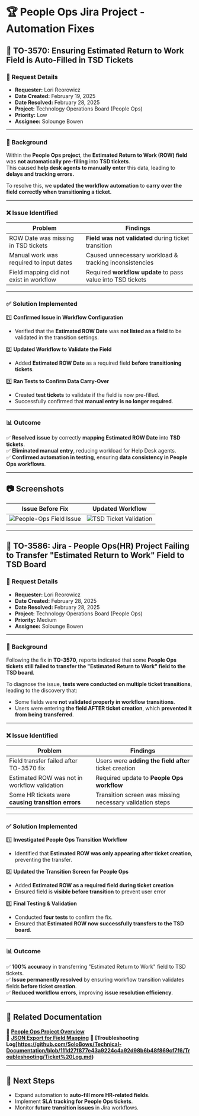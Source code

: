 # 🏆 People Ops Jira Project - Automation Fixes

## 🔹 TO-3570: Ensuring Estimated Return to Work Field is Auto-Filled in TSD Tickets

### 🎯 **Request Details**
- **Requester:** Lori Reorowicz  
- **Date Created:** February 19, 2025  
- **Date Resolved:** February 28, 2025  
- **Project:** Technology Operations Board (People Ops)  
- **Priority:** Low  
- **Assignee:** Solounge Bowen  

---

### **📜 Background**
Within the **People Ops project**, the **Estimated Return to Work (ROW) field** was **not automatically pre-filling** into **TSD tickets**.  
This caused **help desk agents to manually enter** this data, leading to **delays and tracking errors.**  

To resolve this, we **updated the workflow automation** to **carry over the field correctly when transitioning a ticket.**

---

### ❌ **Issue Identified**
| **Problem** | **Findings** |
|-----------------|------------------------|
| ROW Date was missing in TSD tickets | **Field was not validated** during ticket transition |
| Manual work was required to input dates | Caused unnecessary workload & tracking inconsistencies |
| Field mapping did not exist in workflow | Required **workflow update** to pass value into TSD tickets |

---

### ✅ **Solution Implemented**
1️⃣ **Confirmed Issue in Workflow Configuration**  
- Verified that the **Estimated ROW Date** was **not listed as a field** to be validated in the transition settings.  

2️⃣ **Updated Workflow to Validate the Field**  
- Added **Estimated ROW Date** as a required field **before transitioning tickets**.  

3️⃣ **Ran Tests to Confirm Data Carry-Over**  
- Created **test tickets** to validate if the field is now pre-filled.  
- Successfully confirmed that **manual entry is no longer required**.  

---

### 📊 **Outcome**
✅ **Resolved issue** by correctly **mapping Estimated ROW Date** into **TSD tickets**.  
✅ **Eliminated manual entry**, reducing workload for Help Desk agents.  
✅ **Confirmed automation in testing**, ensuring **data consistency in People Ops workflows**.  

---

## 📷 **Screenshots**
| **Issue Before Fix** | **Updated Workflow** |
|----------------------|----------------------|
| ![People-Ops Field Issue](https://github.com/user-attachments/assets/44feb22b-96dc-4b5f-b8c3-0201b9f3502d)| ![TSD Ticket Validation](https://github.com/user-attachments/assets/021d147e-d569-40ec-8f97-213af0483d26)|

---

## 🔹 TO-3586: Jira - People Ops(HR) Project Failing to Transfer "Estimated Return to Work" Field to TSD Board

### 🎯 **Request Details**
- **Requester:** Lori Reorowicz  
- **Date Created:** February 28, 2025  
- **Date Resolved:** February 28, 2025  
- **Project:** Technology Operations Board (People Ops)  
- **Priority:** Medium  
- **Assignee:** Solounge Bowen  

---

### **📜 Background**
Following the fix in **TO-3570**, reports indicated that some **People Ops tickets still failed to transfer the "Estimated Return to Work" field to the TSD board**.

To diagnose the issue, **tests were conducted on multiple ticket transitions**, leading to the discovery that:
- Some fields were **not validated properly in workflow transitions**.
- Users were entering **the field AFTER ticket creation**, which **prevented it from being transferred**.

---

### ❌ **Issue Identified**
| **Problem** | **Findings** |
|-----------------|------------------------|
| Field transfer failed after TO-3570 fix | Users were **adding the field after** ticket creation |
| Estimated ROW was not in workflow validation | Required update to **People Ops workflow** |
| Some HR tickets were **causing transition errors** | Transition screen was missing necessary validation steps |

---

### ✅ **Solution Implemented**
1️⃣ **Investigated People Ops Transition Workflow**  
- Identified that **Estimated ROW was only appearing after ticket creation**, preventing the transfer.  

2️⃣ **Updated the Transition Screen for People Ops**  
- Added **Estimated ROW as a required field during ticket creation**  
- Ensured field is **visible before transition** to prevent user error  

3️⃣ **Final Testing & Validation**  
- Conducted **four tests** to confirm the fix.  
- Ensured that **Estimated ROW now successfully transfers to the TSD board**.  

---

### 📊 **Outcome**
✅ **100% accuracy** in transferring "Estimated Return to Work" field to TSD tickets.  
✅ **Issue permanently resolved** by ensuring workflow transition validates fields **before ticket creation**.  
✅ **Reduced workflow errors**, improving **issue resolution efficiency**.  

---

## 📂 **Related Documentation**
📂 **[People Ops Project Overview](project-overview.md)**  
📂 **[JSON Export for Field Mapping](automation-json/estimated-return-to-work.json)** 
📂 **[Troubleshooting Log]https://github.com/SoloBows/Technical-Documentation/blob/111d27f877e43a9224c4a92d98b6b48f869cf7f6/Troubleshooting/Ticket%20Log.md)**

---
## 🚀 **Next Steps**
- Expand automation to **auto-fill more HR-related fields**.  
- Implement **SLA tracking for People Ops tickets**.  
- Monitor **future transition issues** in Jira workflows.  
